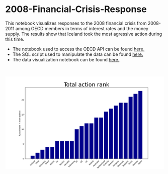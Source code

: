 # 2008-Financial-Crisis-Response

This notebook visualizes responses to the 2008 financial crisis from 2008-2011 among OECD members in terms of interest rates and the money supply. The results show that Iceland took the most agressive action during this time. 

- The notebook used to access the OECD API can be found [here.](oecd_api_.ipynb)
- The SQL script used to manipulate the data can be found [here.](responses.sql)
- The data visualization notebook can be found [here.](visualize_data.ipynb)

<br>

!["Total action taken OECD governments following the 2008 financial crisis"](total_action.png)

<br>
